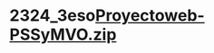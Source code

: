 # 2324_3eso[Proyectoweb-PSSyMVO.zip](https://github.com/SergioPachon/2324_3eso/files/14839276/Proyectoweb-PSSyMVO.zip)
